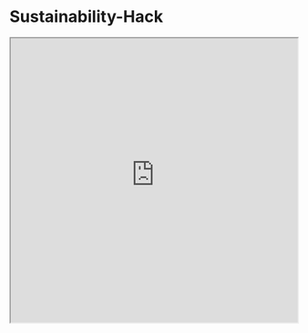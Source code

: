 # Sustainability-Hack
<iframe src="https://raw.githubusercontent.com/ABHIJATSARARI/Sustainability-Hack/main/ideatation/dashboard.html" width="100%" height="500px"></iframe>